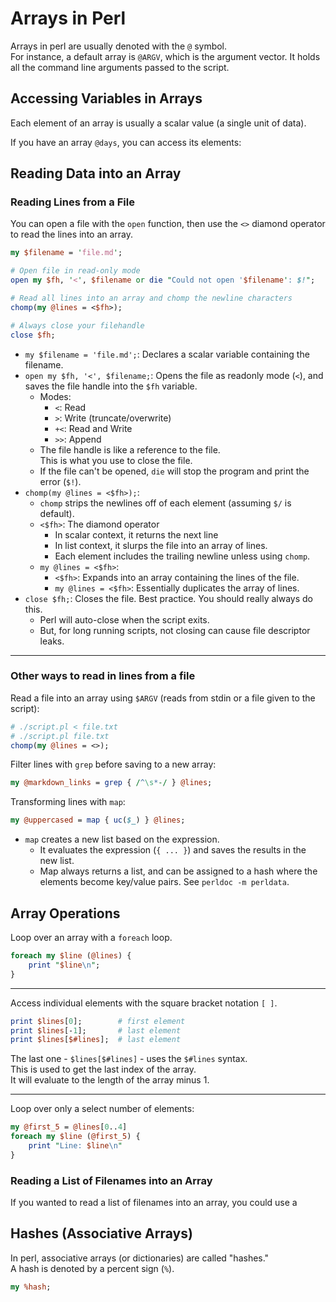 # Arrays in Perl
Arrays in perl are usually denoted with the `@` symbol.  
For instance, a default array is `@ARGV`, which is the argument vector. It holds all
the command line arguments passed to the script.  

## Accessing Variables in Arrays
Each element of an array is usually a scalar value (a single unit of data).  

If you have an array `@days`, you can access its elements:

## Reading Data into an Array

### Reading Lines from a File
You can open a file with the `open` function, then use the `<>` diamond operator to
read the lines into an array.
```perl
my $filename = 'file.md';

# Open file in read-only mode
open my $fh, '<', $filename or die "Could not open '$filename': $!";

# Read all lines into an array and chomp the newline characters
chomp(my @lines = <$fh>);

# Always close your filehandle
close $fh;
```
- `my $filename = 'file.md';`: Declares a scalar variable containing the filename.
- `open my $fh, '<', $filename;`: Opens the file as readonly mode (`<`), and saves 
  the file handle into the `$fh` variable.  
    - Modes:
        - `<`: Read
        - `>`: Write (truncate/overwrite)
        - `+<`: Read and Write
        - `>>`: Append
    - The file handle is like a reference to the file.  
      This is what you use to close the file.  
    - If the file can't be opened, `die` will stop the program and print
      the error (`$!`).
- `chomp(my @lines = <$fh>);`: 
    - `chomp` strips the newlines off of each element (assuming `$/` is default).
    - `<$fh>`: The diamond operator
        - In scalar context, it returns the next line
        - In list context, it slurps the file into an array of lines.
        - Each element includes the trailing newline unless using `chomp`.  
    - `my @lines = <$fh>`: 
        - `<$fh>`: Expands into an array containing the lines of the file.
        - `my @lines = <$fh>`: Essentially duplicates the array of lines. 
- `close $fh;`: Closes the file. Best practice. You should really always do this.
    - Perl will auto-close when the script exits. 
    - But, for long running scripts, not closing can cause file descriptor leaks. 

---

### Other ways to read in lines from a file
Read a file into an array using `$ARGV` (reads from stdin or a file given to
the script):
```perl
# ./script.pl < file.txt
# ./script.pl file.txt
chomp(my @lines = <>);
```

Filter lines with `grep` before saving to a new array:
```perl
my @markdown_links = grep { /^\s*-/ } @lines;
```

Transforming lines with `map`:
```perl
my @uppercased = map { uc($_) } @lines;
```
- `map` creates a new list based on the expression.
    - It evaluates the expression (`{ ... }`) and saves the results in the new list.
    * Map always returns a list, and can be assigned to a hash where the elements
      become key/value pairs. See `perldoc -m perldata`.



## Array Operations

Loop over an array with a `foreach` loop.
```perl
foreach my $line (@lines) {
    print "$line\n";
}
```

---

Access individual elements with the square bracket notation `[ ]`.
```perl
print $lines[0];        # first element
print $lines[-1];       # last element
print $lines[$#lines];  # last element
```
The last one - `$lines[$#lines]` - uses the `$#lines` syntax.  
This is used to get the last index of the array.  
It will evaluate to the length of the array minus 1.  

---

Loop over only a select number of elements:
```perl
my @first_5 = @lines[0..4]
foreach my $line (@first_5) {
    print "Line: $line\n"
}
```

### Reading a List of Filenames into an Array
If you wanted to read a list of filenames into an array, you could use a 


## Hashes (Associative Arrays)
In perl, associative arrays (or dictionaries) are called "hashes."  
A hash is denoted by a percent sign (`%`).  
```perl
my %hash;
```


